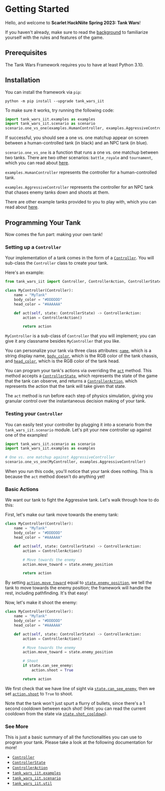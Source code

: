 # Getting Started

Hello, and welcome to **Scarlet HackNiite Spring 2023: Tank Wars**!

If you haven't already, make sure to read the [background](./background.md) to familiarize yourself with the rules and features of the game.

## Prerequisites

The Tank Wars Framework requires you to have at least Python 3.10.

## Installation

You can install the framework via `pip`:

```
python -m pip install --upgrade tank_wars_iit
```

To make sure it works, try running the following code:

```python
import tank_wars_iit.examples as examples
import tank_wars_iit.scenario as scenario
scenario.one_vs_one(examples.HumanController, examples.AggressiveController)
```

If successful, you should see a one vs. one matchup appear on screen between a human-controlled tank (in black) and an NPC tank (in blue).

`scenario.one_vs_one` is a function that runs a one vs. one matchup between two tanks. There are two other scenarios: `battle_royale` and `tournament`, which you can read about [here](./scenario.md).

`examples.HumanController` represents the controller for a human-controlled tank.

`examples.AggressiveController` represents the controller for an NPC tank that chases enemy tanks down and shoots at them.

There are other example tanks provided to you to play with, which you can read about [here](./examples.md).

## Programming Your Tank

Now comes the fun part: making your own tank!

### Setting up a `Controller`

Your implementation of a tank comes in the form of a [`Controller`](./Controller.md). You will sub-class the `Controller` class to create your tank.

Here's an example:

```python
from tank_wars_iit import Controller, ControllerAction, ControllerState

class MyController(Controller):
    name = "MyTank"
    body_color = "#DDDDDD"
    head_color = "#AAAAAA"

    def act(self, state: ControllerState) -> ControllerAction:
        action = ControllerAction()

        return action
```

`MyController` is a sub-class of `Controller` that you will implement; you can give it any classname besides `MyController` that you like.

You can personalize your tank via three class attributes: [`name`](./Controller.md#name), which is a string display name, [`body_color`](./Controller.md#body_color), which is the RGB color of the tank chassis, and [`head_color`](./Controller.md#head_color), which is the RGB color of the tank head.

You can program your tank's actions via overriding the [`act`](./Controller.md#act) method. This method accepts a [`ControllerState`](./ControllerState.md), which represents the state of the game that the tank can observe, and returns a [`ControllerAction`](./ControllerAction.md), which represents the action that the tank will take given that state.

The `act` method is run before each step of physics simulation, giving you granular control over the instantaneous decision making of your tank.

### Testing your `Controller`

You can easily test your controller by plugging it into a scenario from the `tank_wars_iit.scenario` module. Let's pit your new controller up against one of the examples!

```python
import tank_wars_iit.scenario as scenario
import tank_wars_iit.examples as examples

# One vs. one matchup against AggressiveController
scenario.one_vs_one(MyController, examples.AggressiveController)
```

When you run this code, you'll notice that your tank does nothing. This is because the `act` method doesn't do anything yet!

### Basic Actions

We want our tank to fight the Aggressive tank. Let's walk through how to do this:

First, let's make our tank move towards the enemy tank:

```python
class MyController(Controller):
    name = "MyTank"
    body_color = "#DDDDDD"
    head_color = "#AAAAAA"

    def act(self, state: ControllerState) -> ControllerAction:
        action = ControllerAction()

        # Move towards the enemy
        action.move_toward = state.enemy_position

        return action
```

By setting [`action.move_toward`](./ControllerAction.md#move_toward) equal to [`state.enemy_position`](./ControllerState.md#enemy_position), we tell the tank to move towards the enemy position; the framework will handle the rest, including pathfinding. It's that easy!

Now, let's make it shoot the enemy:

```python
class MyController(Controller):
    name = "MyTank"
    body_color = "#DDDDDD"
    head_color = "#AAAAAA"

    def act(self, state: ControllerState) -> ControllerAction:
        action = ControllerAction()

        # Move towards the enemy
        action.move_toward = state.enemy_position

        # Shoot
        if state.can_see_enemy:
            action.shoot = True

        return action
```

We first check that we have line of sight via [`state.can_see_enemy`](./ControllerState.md#can_see_enemy), then we set [`action.shoot`](./ControllerAction.md#shoot) to `True` to shoot.

Note that the tank won't just spurt a flurry of bullets, since there's a 1 second cooldown between each shot! (Hint: you can read the current cooldown from the state via [`state.shot_cooldown`](./ControllerState.md#shot_cooldown)).

### See More

This is just a basic summary of all the functionalities you can use to program your tank. Please take a look at the following documentation for more!

- [`Controller`](./Controller.md)
- [`ControllerState`](./ControllerState.md)
- [`ControllerAction`](./ControllerAction.md)
- [`tank_wars_iit.examples`](./examples.md)
- [`tank_wars_iit.scenario`](./scenario.md)
- [`tank_wars_iit.util`](./util.md)
